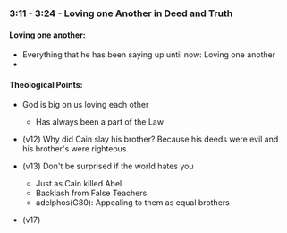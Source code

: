 ### 3:11 - 3:24 - Loving one Another in Deed and Truth

#### Loving one another:
* Everything that he has been saying up until now: Loving one another
* 

#### Theological Points:
* God is big on us loving each other
  * Has always been a part of the Law
* (v12) Why did Cain slay his brother? Because his deeds were evil and his brother's were righteous. 


* (v13) Don't be surprised if the world hates you
  * Just as Cain killed Abel
  * Backlash from False Teachers
  * adelphos(G80): Appealing to them as equal brothers
 
* (v17) 

